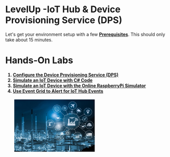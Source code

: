 # LevelUp -IoT Hub & Device Provisioning Service (DPS)
<p>
Let's get your environment setup with a few <b><a href="prerequisites.md">Prerequisites</a></b>.  This should only take about 15 minutes.
<p>
<h1>Hands-On Labs</h1>

<h4>
<ol>
  <li><a href="ConfigureDPS.md">Configure the Device Provisioning Service (DPS)</a>
  <li><a href="RunDeviceCode.md">Simulate an IoT Device with C# Code</a>
  <li><a href="RaspberryPiSimulator.md">Simulate an IoT Device with the Online RaspberryPi Simulator</a>
  <li><a href="EventGridAlert.md">Use Event Grid to Alert for IoT Hub Events</a>
</h4>
<p>
&emsp;&emsp;<img src="./images/iot.jpg" width="50%" height="50%">
